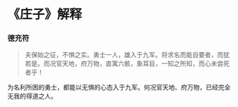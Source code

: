 # 《庄子》解释

### 德充符

> 夫保始之征，不惧之实。勇士一人，雄入于九军。将求名而能自要者，而犹若是。而况官天地，府万物，直寓六骸，象耳目，一知之所知，而心未尝死者乎！

为名利所困的勇士，都能以无惧的心态入于九军。何况官天地、府万物，已经完全无我的得道之人。


